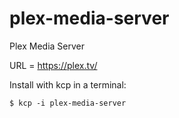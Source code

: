 plex-media-server
=================

Plex Media Server

URL = https://plex.tv/


Install with kcp in a terminal:

```
$ kcp -i plex-media-server
```

